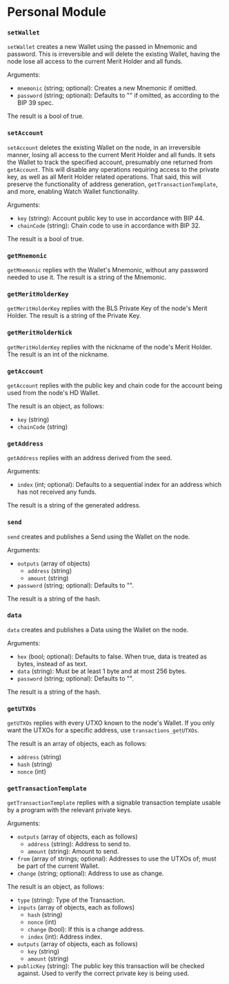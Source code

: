 # Personal Module

### `setWallet`

`setWallet` creates a new Wallet using the passed in Mnemonic and password. This is irreversible and will delete the existing Wallet, having the node lose all access to the current Merit Holder and all funds.

Arguments:
- `mnemonic` (string; optional): Creates a new Mnemonic if omitted.
- `password` (string; optional): Defaults to "" if omitted, as according to the BIP 39 spec.

The result is a bool of true.

### `setAccount`

`setAccount` deletes the existing Wallet on the node, in an irreversible manner, losing all access to the current Merit Holder and all funds. It sets the Wallet to track the specified account, presumably one returned from `getAccount`. This will disable any operations requiring access to the private key, as well as all Merit Holder related operations. That said, this will preserve the functionality of address generation, `getTransactionTemplate`, and more, enabling Watch Wallet functionality.

Arguments:
- `key`       (string): Account public key to use in accordance with BIP 44.
- `chainCode` (string): Chain code to use in accordance with BIP 32.

The result is a bool of true.

### `getMnemonic`

`getMnemonic` replies with the Wallet's Mnemonic, without any password needed to use it. The result is a string of the Mnemonic.

### `getMeritHolderKey`

`getMeritHolderKey` replies with the BLS Private Key of the node's Merit Holder. The result is a string of the Private Key.

### `getMeritHolderNick`

`getMeritHolderKey` replies with the nickname of the node's Merit Holder. The result is an int of the nickname.

### `getAccount`

`getAccount` replies with the public key and chain code for the account being used from the node's HD Wallet.

The result is an object, as follows:
- `key`       (string)
- `chainCode` (string)

### `getAddress`

`getAddress` replies with an address derived from the seed.

Arguments:
- `index` (int; optional): Defaults to a sequential index for an address which has not received any funds.

The result is a string of the generated address.

### `send`

`send` creates and publishes a Send using the Wallet on the node.

Arguments:
- `outputs` (array of objects)
  - `address` (string)
  - `amount`  (string)
- `password` (string; optional): Defaults to "".

The result is a string of the hash.

### `data`

`data` creates and publishes a Data using the Wallet on the node.

Arguments:
- `hex`      (bool; optional):   Defaults to false. When true, data is treated as bytes, instead of as text.
- `data`     (string):           Must be at least 1 byte and at most 256 bytes.
- `password` (string; optional): Defaults to "".

The result is a string of the hash.

### `getUTXOs`

`getUTXOs` replies with every UTXO known to the node's Wallet. If you only want the UTXOs for a specific address, use `transactions_getUTXOs`.

The result is an array of objects, each as follows:
- `address` (string)
- `hash`    (string)
- `nonce`   (int)

### `getTransactionTemplate`

`getTransactionTemplate` replies with a signable transaction template usable by a program with the relevant private keys.

Arguments:
- `outputs` (array of objects, each as follows)
  - `address` (string): Address to send to.
  - `amount`  (string): Amount to send.
- `from`   (array of strings; optional): Addresses to use the UTXOs of; must be part of the current Wallet.
- `change` (string; optional):           Address to use as change.

The result is an object, as follows:
- `type`   (string): Type of the Transaction.
- `inputs` (array of objects, each as follows)
  - `hash`   (string)
  - `nonce`  (int)
  - `change` (bool): If this is a change address.
  - `index`  (int):  Address index.
- `outputs` (array of objects, each as follows)
  - `key`    (string)
  - `amount` (string)
- `publicKey` (string): The public key this transaction will be checked against. Used to verify the correct private key is being used.
